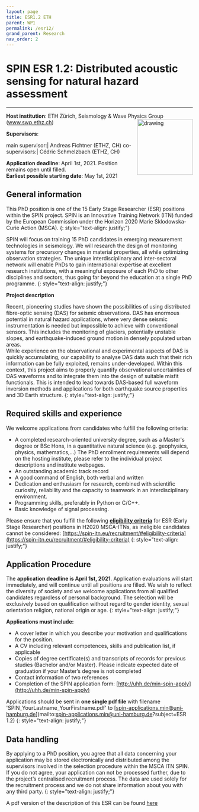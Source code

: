 ```yaml
---
layout: page
title: ESR1.2 ETH
parent: WP1
permalink: /esr12/
grand_parent: Research
nav_order: 2
---
```


# SPIN ESR 1.2: Distributed acoustic sensing for natural hazard assessment
----

__Host institution__: ETH Z&uuml;rich, Seismology & Wave Physics Group  
(www.swp.ethz.ch) <img src="/assets/images/partners-logos/ETH_logo.svg" alt="drawing" width="150" style="float:right"/>

__Supervisors__: 
		  
main supervisor:| Andreas Fichtner (ETHZ, CH)
co-supervisors:| C&eacute;dric Schmelzbach (ETHZ, CH)

__Application deadline__: April 1st, 2021. Position remains open until filled.  
__Earliest possible starting date__: May 1st, 2021

## General information

This PhD position is one of the 15 Early Stage Researcher (ESR) positions within the SPIN project.  SPIN is an Innovative Training Network (ITN) funded by the European Commission under the Horizon 2020 Marie Sklodowska-Curie Action (MSCA). 
{: style="text-align: justify;"}

SPIN will focus on training 15 PhD candidates in emerging measurement technologies in seismology. We will research the design of monitoring systems for precursory changes in material properties, all while optimizing observation strategies. The unique interdisciplinary and inter-sectoral network will enable PhDs to gain international expertise at excellent research institutions, with a meaningful exposure of each PhD to other disciplines and sectors, thus going far beyond the education at a single PhD programme.
{: style="text-align: justify;"}

__Project description__

Recent, pioneering studies have shown the possibilities of using distributed fibre-optic sensing (DAS) for seismic observations. DAS has enormous potential in natural hazard applications, where very dense seismic instrumentation is needed but impossible to achieve with conventional sensors. This includes the monitoring of glaciers, potentially unstable slopes, and earthquake-induced ground motion in densely populated urban areas.   
While experience on the observational and experimental aspects of DAS is quickly accumulating, our capability to analyse DAS data such that their rich information can be fully exploited, remains under-developed. Within this context, this project aims to properly quantify observational uncertainties of DAS waveforms and to integrate them into the design of suitable misfit functionals. This is intended to lead towards DAS-based full waveform inversion methods and applications for both earthquake source properties and 3D Earth structure.
{: style="text-align: justify;"}

## Required skills and experience

We welcome applications from candidates who fulfill the following criteria:
*	A completed research-oriented university degree, such as a Master's degree or BSc Hons, in a quantitative natural science (e.g. geophysics, physics, mathematics,...) The PhD enrollment requirements will depend on the hosting institute, please refer to the individual project descriptions and institute webpages.
*	An outstanding academic track record
*	A good command of English, both verbal and written
*	Dedication and enthusiasm for research, combined with scientific curiosity, reliability and the capacity to teamwork in an interdisciplinary environment.
*	Programming skills, preferably in Python or C/C++.
*	Basic knowledge of signal processing.
 
Please ensure that you fulfill the following [__eligibility criteria__](https://spin-itn.eu/recruitment/#eligibility-criteria) for ESR (Early Stage Researcher) positions in H2020 MSCA-ITNs, as ineligible candidates cannot be considered:
[https://spin-itn.eu/recruitment/#eligibility-criteria](https://spin-itn.eu/recruitment/#eligibility-criteria)
{: style="text-align: justify;"}
 
## Application Procedure

The __application deadline is April 1st, 2021__. Application evaluations will start immediately, and will continue until all positions are filled. We wish to reflect the diversity of society and we welcome applications from all qualified candidates regardless of personal background. The selection will be exclusively based on qualification without regard to gender identity, sexual orientation religion, national origin or age.
{: style="text-align: justify;"}

__Applications must include:__
 
*	A cover letter in which you describe your motivation and qualifications for the position.
*	A CV including relevant competences, skills and publication list, if applicable
*	Copies of degree certificate(s) and transcripts of records for previous studies (Bachelor and/or Master). Please indicate expected date of graduation if your Master’s degree is not completed
*	Contact information of two references
*	Completion of the SPIN application form: [http://uhh.de/min-spin-apply](http://uhh.de/min-spin-apply)

Applications should be sent in __one single pdf file__ with filename 'SPIN_YourLastname_YourFirstname.pdf' to [spin-applications.min@uni-hamburg.de](mailto:spin-applications.min@uni-hamburg.de?subject=ESR 1.2)
{: style="text-align: justify;"}

## Data handling

By applying to a PhD position, you agree that all data concerning your application may be stored electronically and distributed among the supervisors involved in the selection procedure within the MSCA ITN SPIN. If you do not agree, your application can not be processed further, due to the project’s centralised recruitment process. The data are used solely for the recruitment process and we do not share information about you with any third party. 
{: style="text-align: justify;"}

A pdf version of the description of this ESR can be found [here](https://spin-itn.eu/assets/documents/SPIN_advert_ESR_1_2.pdf "ESR 1.2") 
